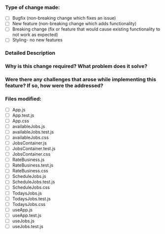 ### Type of change made:
- [ ] Bugfix (non-breaking change which fixes an issue)
- [ ] New feature (non-breaking change which adds functionality)
- [ ] Breaking change (fix or feature that would cause existing functionality to not work as expected)
- [ ] Styling- no new features

### Detailed Description

### Why is this change required? What problem does it solve?

### Were there any challenges that arose while implementing this feature? If so, how were the addressed?

### Files modified:
- [ ] App.js
- [ ] App.test.js
- [ ] App.css
- [ ] availableJobs.js
- [ ] availableJobs.test.js
- [ ] availableJobs.css
- [ ] JobsContainer.js
- [ ] JobsContainer.test.js
- [ ] JobsContainer.css
- [ ] RateBusiness.js
- [ ] RateBusiness.test.js
- [ ] RateBusiness.css
- [ ] ScheduleJobs.js
- [ ] ScheduleJobs.test.js
- [ ] ScheduleJobs.css
- [ ] TodaysJobs.js
- [ ] TodaysJobs.test.js
- [ ] TodaysJobs.css
- [ ] useApp.js
- [ ] useApp.test.js
- [ ] useJobs.js
- [ ] useJobs.test.js
